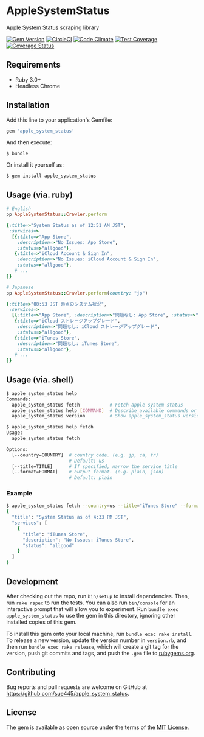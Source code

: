 # AppleSystemStatus

[Apple System Status](https://www.apple.com/support/systemstatus/) scraping library

[![Gem Version](https://badge.fury.io/rb/apple_system_status.svg)](http://badge.fury.io/rb/apple_system_status)
[![CircleCI](https://circleci.com/gh/sue445/apple_system_status/tree/master.svg?style=svg)](https://circleci.com/gh/sue445/apple_system_status/tree/master)
[![Code Climate](https://codeclimate.com/github/sue445/apple_system_status/badges/gpa.svg)](https://codeclimate.com/github/sue445/apple_system_status)
[![Test Coverage](https://codeclimate.com/github/sue445/apple_system_status/badges/coverage.svg)](https://codeclimate.com/github/sue445/apple_system_status/coverage)
[![Coverage Status](https://coveralls.io/repos/sue445/apple_system_status/badge.svg?branch=master&service=github)](https://coveralls.io/github/sue445/apple_system_status?branch=master)

## Requirements
* Ruby 3.0+
* Headless Chrome

## Installation

Add this line to your application's Gemfile:

```ruby
gem 'apple_system_status'
```

And then execute:

    $ bundle

Or install it yourself as:

    $ gem install apple_system_status

## Usage (via. ruby)
```ruby
# English
pp AppleSystemStatus::Crawler.perform

{:title=>"System Status as of 12:51 AM JST",
 :services=>
  [{:title=>"App Store",
    :description=>"No Issues: App Store",
    :status=>"allgood"},
   {:title=>"iCloud Account & Sign In",
    :description=>"No Issues: iCloud Account & Sign In",
    :status=>"allgood"},
   # ...
]}

# Japanese
pp AppleSystemStatus::Crawler.perform(country: "jp")

{:title=>"00:53 JST 時点のシステム状況",
 :services=>
  [{:title=>"App Store", :description=>"問題なし: App Store", :status=>"allgood"},
   {:title=>"iCloud ストレージアップグレード",
    :description=>"問題なし: iCloud ストレージアップグレード",
    :status=>"allgood"},
   {:title=>"iTunes Store",
    :description=>"問題なし: iTunes Store",
    :status=>"allgood"},
   # ...
]}
```

## Usage (via. shell)
```sh
$ apple_system_status help
Commands:
  apple_system_status fetch           # Fetch apple system status
  apple_system_status help [COMMAND]  # Describe available commands or one specific command
  apple_system_status version         # Show apple_system_status version

$ apple_system_status help fetch
Usage:
  apple_system_status fetch

Options:
  [--country=COUNTRY]  # country code. (e.g. jp, ca, fr)
                       # Default: us
  [--title=TITLE]      # If specified, narrow the service title
  [--format=FORMAT]    # output format. (e.g. plain, json)
                       # Default: plain
```

### Example
```sh
$ apple_system_status fetch --country=us --title="iTunes Store" --format=json | jq .
{
  "title": "System Status as of 4:33 PM JST",
  "services": [
    {
      "title": "iTunes Store",
      "description": "No Issues: iTunes Store",
      "status": "allgood"
    }
  ]
}
```

## Development

After checking out the repo, run `bin/setup` to install dependencies. Then, run `rake rspec` to run the tests. You can also run `bin/console` for an interactive prompt that will allow you to experiment. Run `bundle exec apple_system_status` to use the gem in this directory, ignoring other installed copies of this gem.

To install this gem onto your local machine, run `bundle exec rake install`. To release a new version, update the version number in `version.rb`, and then run `bundle exec rake release`, which will create a git tag for the version, push git commits and tags, and push the `.gem` file to [rubygems.org](https://rubygems.org).

## Contributing

Bug reports and pull requests are welcome on GitHub at https://github.com/sue445/apple_system_status.


## License

The gem is available as open source under the terms of the [MIT License](http://opensource.org/licenses/MIT).

